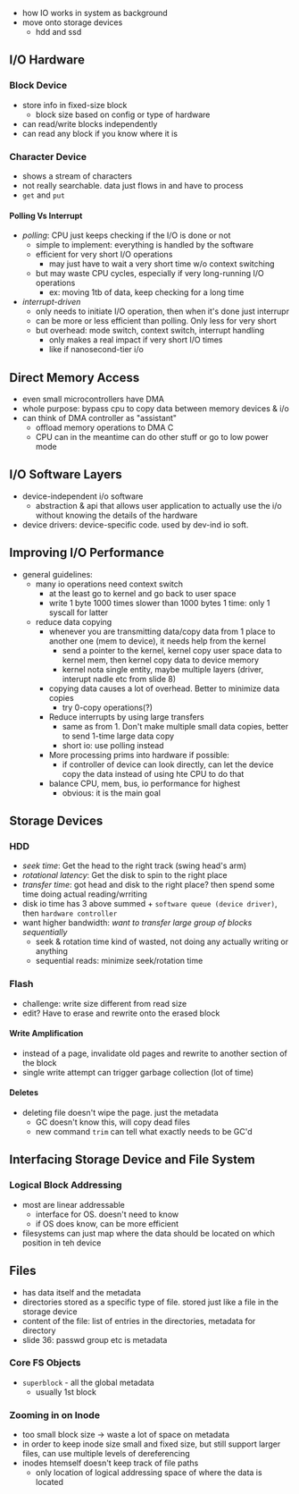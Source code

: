 - how IO works in system as background
- move onto storage devices
	- hdd and ssd
## I/O Hardware
### Block Device
- store info in fixed-size block
	- block size based on config or type of hardware
- can read/write blocks independently
- can read any block if you know where it is
### Character Device
- shows a stream of characters
- not really searchable. data just flows in and have to process
- `get` and `put` 
#### Polling Vs Interrupt
- _polling_: CPU just keeps checking if the I/O is done or not
	- simple to implement: everything is handled by the software
	- efficient for very short I/O operations
		- may just have to wait a very short time w/o context switching
	- but may waste CPU cycles, especially if very long-running I/O operations
		- ex: moving 1tb of data, keep checking for a long time
- _interrupt-driven_
	- only needs to initiate I/O operation, then when it's done just interrupr
	- can be more or less efficient than polling. Only less for very short
	- but overhead: mode switch, context switch, interrupt handling
		- only makes a real impact if very short I/O times
		- like if nanosecond-tier i/o
## Direct Memory Access
- even small microcontrollers have DMA
- whole purpose: bypass cpu to copy data between memory devices & i/o
- can think of DMA controller as "assistant"
	- offload memory operations to DMA C
	- CPU can in the meantime can do other stuff or go to low power mode
## I/O Software Layers
- device-independent i/o software
	- abstraction & api that allows user application to actually use the i/o without knowing the details of the hardware
- device drivers: device-specific code. used by dev-ind io soft. 
## Improving I/O Performance
- general guidelines: 
	- many io operations need context switch
		- at the least go to kernel and go back to user space
		- write 1 byte 1000 times slower than 1000 bytes 1 time: only 1 syscall for latter
	- reduce data copying
		- whenever you are transmitting data/copy data from 1 place to another one (mem to device), it needs help from the kernel
			- send a pointer to the kernel, kernel copy user space data to kernel mem, then kernel copy data to device memory
			- kernel nota single entity, maybe multiple layers (driver, interupt nadle etc from slide 8)
		- copying data causes a lot of overhead. Better to minimize data copies
			- try 0-copy operations(?)
		- Reduce interrupts by using large transfers
			- same as from 1. Don't make multiple small data copies, better to send 1-time large data copy
			- short io: use polling instead
		- More processing prims into hardware if possible:
			- if controller of device can look directly, can let the device copy the data instead of using hte CPU to do that
		- balance CPU, mem, bus, io performance for highest
			- obvious: it is the main goal
## Storage Devices
### HDD
- _seek time_: Get the head to the right track (swing head's arm)
- _rotational latency_: Get the disk to spin to the right place
- _transfer time_: got head and disk to the right place? then spend some time doing actual reading/wrriting
- disk io time has 3 above summed + `software queue (device driver)`, then `hardware controller`
- want higher bandwidth: _want to transfer large group of blocks sequentially_
	- seek & rotation time kind of wasted, not doing any actually writing or anything
	- sequential reads: minimize seek/rotation time 
### Flash
- challenge: write size different from read size
- edit? Have to erase and rewrite onto the erased block
#### Write Amplification
- instead of a page, invalidate old pages and rewrite to another section of the block
- single write attempt can trigger garbage collection (lot of time)
#### Deletes
- deleting file doesn't wipe the page. just the metadata
	- GC doesn't know this, will copy dead files
	- new command `trim` can tell what exactly needs to be GC'd
## Interfacing Storage Device and File System
### Logical Block Addressing
- most are linear addressable
	- interface for OS. doesn't need to know
	- if OS does know, can be more efficient
- filesystems can just map where the data should be located on which position in teh device
## Files
- has data itself and the metadata
- directories stored as a specific type of file. stored just like a file in the storage device
- content of the file: list of entries in the directories, metadata for directory
- slide 36: passwd group etc is metadata
### Core FS Objects
- `superblock` - all the global metadata
	- usually 1st block
### Zooming in on Inode
- too small block size -> waste a lot of space on metadata
- in order to keep inode size small and fixed size, but still support larger files, can use multiple levels of dereferencing
- inodes htemself doesn't keep track of file paths
	- only location of logical addressing space of where the data is located
